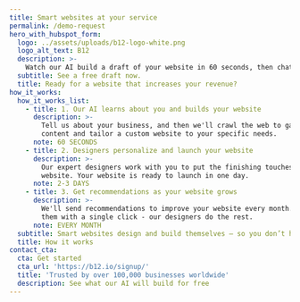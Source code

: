 ```yaml
---
title: Smart websites at your service
permalink: /demo-request
hero_with_hubspot_form:
  logo: ../assets/uploads/b12-logo-white.png
  logo_alt_text: B12
  description: >-
    Watch our AI build a draft of your website in 60 seconds, then chat with a design consultant about how you'd like to customize it.
  subtitle: See a free draft now.
  title: Ready for a website that increases your revenue?
how_it_works:
  how_it_works_list:
    - title: 1. Our AI learns about you and builds your website
      description: >-
        Tell us about your business, and then we'll crawl the web to gather
        content and tailor a custom website to your specific needs.
      note: 60 SECONDS
    - title: 2. Designers personalize and launch your website
      description: >-
        Our expert designers work with you to put the finishing touches on your
        website. Your website is ready to launch in one day.
      note: 2-3 DAYS
    - title: 3. Get recommendations as your website grows
      description: >-
        We'll send recommendations to improve your website every month. Approve
        them with a single click - our designers do the rest.
      note: EVERY MONTH
  subtitle: Smart websites design and build themselves – so you don’t have to
  title: How it works
contact_cta:
  cta: Get started
  cta_url: 'https://b12.io/signup/'
  title: 'Trusted by over 100,000 businesses worldwide'
  description: See what our AI will build for free
---
```


